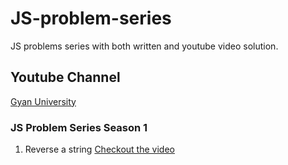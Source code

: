 # JS-problem-series
JS problems series with both written and youtube video solution.

## Youtube Channel
[Gyan University](https://www.youtube.com/channel/UCzFU4dsDRuPId4GJhhdkvkQ)

### JS Problem Series Season 1
1. Reverse a string [Checkout the video](https://www.youtube.com/watch?v=hfhK6gkQVvI)
